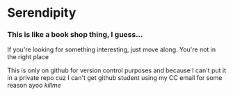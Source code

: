 # Serendipity

### This is like a book shop thing, I guess...

If you're looking for something interesting, just move along. You're not in the right place

This is only on github for version control purposes and because I can't put it in a private repo cuz
I can't get github student using my CC email for some reason ayoo _killme_
